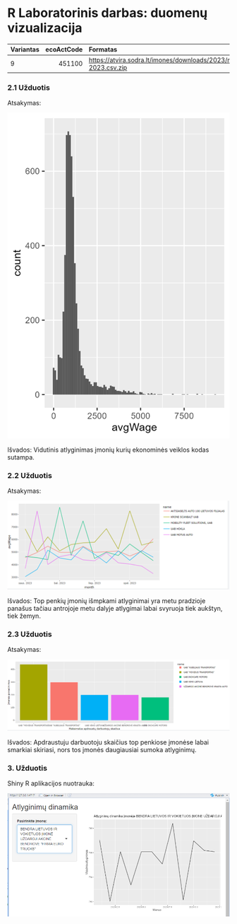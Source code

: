 # R Laboratorinis darbas: duomenų vizualizacija

|Variantas | ecoActCode|Formatas          |
|:---------|----------:|:-----------------|
|9         |     451100|https://atvira.sodra.lt/imones/downloads/2023/monthly-2023.csv.zip|


### 2.1 Užduotis

Atsakymas:

![histograma](img/averagewage.png)

Išvados: Vidutinis atlyginimas įmonių kurių ekonominės veiklos kodas sutampa.

### 2.2 Užduotis

Atsakymas:

![atlyginimai](img/animated.png)

Išvados: Top penkių įmonių išmpkami atlyginimai yra metu pradzioje panašus tačiau antrojoje metu dalyje atlygimai labai svyruoja tiek aukštyn, tiek žemyn.


### 2.3 Užduotis

Atsakymas:

![apdraustieji](img/Apdraustieji.png)

Išvados: Apdraustuju darbuotoju skaičius top penkiose įmonėse labai smarkiai skiriasi, nors tos įmonės daugiausiai sumoka atlyginimų.


### 3. Užduotis

Shiny R aplikacijos nuotrauka:

![shiny app](img/paveikslelis3.png)
